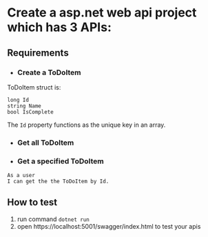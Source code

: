 # Create a asp.net web api project which has 3 APIs:

## Requirements

* ### Create a ToDoItem

ToDoItem struct is:

```
long Id
string Name
bool IsComplete
```
The `Id` property functions as the unique key in an array.

* ### Get all ToDoItem

* ### Get a specified ToDoItem
```
As a user
I can get the the ToDoItem by Id.
```
## How to test
1. run command `dotnet run`
2. open https://localhost:5001/swagger/index.html to test your apis